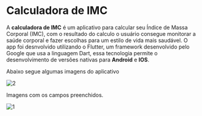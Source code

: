 # Calculadora de IMC

A **calculadora de IMC** é um aplicativo para calcular seu Índice de Massa Corporal (IMC), com o resultado do calculo o usuário consegue monitorar a saúde corporal e fazer escolhas para um estilo de vida mais saudável.
O app foi desnvolvido utilizando o Flutter, um framework desenvolvido pelo Google que usa a linguagem Dart, essa tecnologia permite o desenvolvimento de versões nativas para **Android** e **IOS**. 

Abaixo segue algumas imagens do aplicativo
 
![2](https://user-images.githubusercontent.com/61952617/118650446-db8a3500-b7ba-11eb-887c-5b953fa9f7fc.jpg)

Imagens com os campos preenchidos.

![1](https://user-images.githubusercontent.com/61952617/118650503-e9d85100-b7ba-11eb-99e8-7c5f51ecc8dc.jpg)
